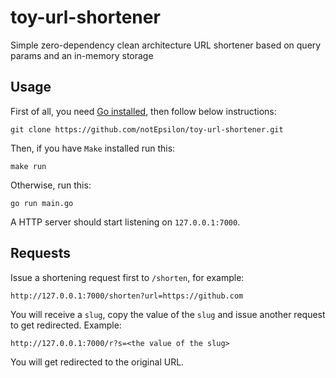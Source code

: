 # toy-url-shortener
Simple zero-dependency clean architecture URL shortener based on query params and an in-memory storage

## Usage

First of all, you need [Go installed](https://go.dev/dl/), then follow below instructions:

```shell
git clone https://github.com/notEpsilon/toy-url-shortener.git
```

Then, if you have `Make` installed run this:
```shell
make run
```

Otherwise, run this:
```shell
go run main.go
```

A HTTP server should start listening on `127.0.0.1:7000`.

## Requests

Issue a shortening request first to `/shorten`, for example:
```shell
http://127.0.0.1:7000/shorten?url=https://github.com
```

You will receive a `slug`, copy the value of the `slug` and issue another request to get redirected. Example:
```shell
http://127.0.0.1:7000/r?s=<the value of the slug>
```

You will get redirected to the original URL.
